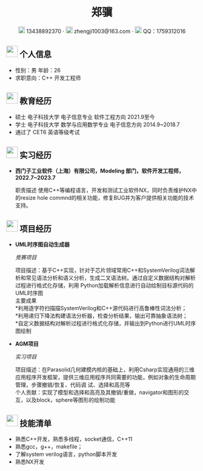  <center>
     <h1>郑骥</h1>
     <div>
         <span>
             <img src="assets/phone-solid.svg" width="18px">
             13438892370
         </span>
         ·
         <span>
             <img src="assets/envelope-solid.svg" width="18px">
             zhengji1003@163.com
         </span>
         · 
          <span>
             <img src="assets/envelope-solid.svg" width="18px">
            QQ：1759312016
         </span>
     </div>
 </center>

 ## <img src="assets/info-circle-solid.svg" width="30px"> 个人信息 

 - 性别：男  年龄：26
 - 求职意向：C++ 开发工程师

## <img src="assets/graduation-cap-solid.svg" width="30px"> 教育经历

- 硕士 电子科技大学  电子信息专业 软件工程方向        2021.9至今
- 学士 电子科技大学  数学与应用数学专业 电子信息方向   2014.9~2018.7
- 通过了 CET6 英语等级考试

## <img src="assets/briefcase-solid.svg" width="30px"> 实习经历

- **西门子工业软件（上海）有限公司，Modeling 部门，软件开发工程师，2022.7~2023.7**

  职责描述  使用C++等编程语言，开发和测试工业软件NX，同时负责维护NX中的resize hole commnd的相关功能，修复BUG并为客户提供相关功能的技术支持。

## <img src="assets/project-diagram-solid.svg" width="30px"> 项目经历

- **UML时序图自动生成器**

  *竞赛项目*

  项目描述：基于C++实现，针对于芯片领域常用C++和SystemVerilog词法解析和常见语法分析和语义分析，生成二叉语法树。通过自定义数据结构对解析过程进行格式化存储，利用 
  Python加载解析信息进行自动绘制目标源代码的UML时序图  
  主要成果  
    *利用逐字符扫描描SystemVerilog和C++源代码进行高鲁棒性词法分析；  
    *利用递归下降法构建语法分析器，检查分析结果，输出可靠抽象语法树；  
    *自定义数据结构对解析过程进行格式化存储，并输出到Python进行UML时序图绘制  
- **AGM项目**

  *实习项目*

  项目描述：在Parasolid几何建模内核的基础上，利用Csharp实现通用的三维应用程序开发框架，提供三维应用程序共同需要的功能，例如对象的生命周期管理，步骤撤销/恢复、代码调 
  试、选择和高亮等  
  个人贡献：实现了模型和选择和高亮及其撤销/重做，navigator和图形的交互，以及block，sphere等图形的绘制功能 

## <img src="assets/tools-solid.svg" width="30px"> 技能清单

- 熟悉C++开发，熟悉多线程，socket通信，C++11
- 熟悉gcc，g++，makefile；
- 了解system verilog语言，python脚本开发
- 熟悉NX开发

